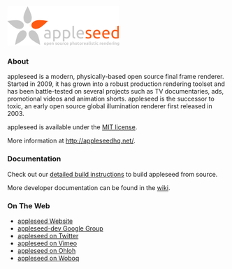 ![](resources/logo/appleseed-logo-gray-256.png)

### About

appleseed is a modern, physically-based open source final frame renderer. Started in 2009, it has grown into a robust production rendering toolset and has been battle-tested on several projects such as TV documentaries, ads, promotional videos and animation shorts. appleseed is the successor to toxic, an early open source global illumination renderer first released in 2003.

appleseed is available under the [MIT license](http://opensource.org/licenses/MIT).

More information at http://appleseedhq.net/.

### Documentation

Check out our [detailed build instructions](https://github.com/appleseedhq/appleseed/wiki/Building-appleseed) to build appleseed from source.

More developer documentation can be found in the [wiki](https://github.com/appleseedhq/appleseed/wiki).


### On The Web

* [appleseed Website](http://appleseedhq.net/)
* [appleseed-dev Google Group](http://groups.google.com/group/appleseed-dev)
* [appleseed on Twitter](https://twitter.com/appleseedhq)
* [appleseed on Vimeo](https://vimeo.com/appleseedhq)
* [appleseed on Ohloh](https://www.ohloh.net/p/appleseedhq)
* [appleseed on Woboq](http://code.woboq.org/appleseed/appleseed/)
